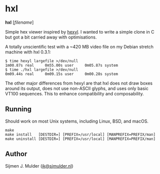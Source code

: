 hxl
===
**hxl** [_filename_]

Simple hex viewer inspired by [hexyl](https://github.com/sharkdp/hexyl).
I wanted to write a simple clone in C but got a bit carried away with
optimisations.

A totally unscientific test with a ~420 MB video file on my Debian
stretch machine with hxl 0.3.1:

    $ time hexyl largefile >/dev/null
    1m00.87s real     0m55.00s user     0m05.87s system
    $ time ./hxl largefile >/dev/null
    0m09.44s real     0m09.15s user     0m00.28s system

The other major differences from hexyl are that hxl does not draw boxes
around its output, does not use non-ASCII glyphs, and uses only basic
VT100 sequences. This to enhance compatibility and composability.

Running
-------
Should work on most Unix systems, including Linux, BSD, and macOS.

    make
    make install   [DESTDIR=] [PREFIX=/usr/local] [MANPREFIX=PREFIX/man]
    make uninstall [DESTDIR=] [PREFIX=/usr/local] [MANPREFIX=PREFIX/man]

Author
------
Sijmen J. Mulder (<ik@sjmulder.nl>)

